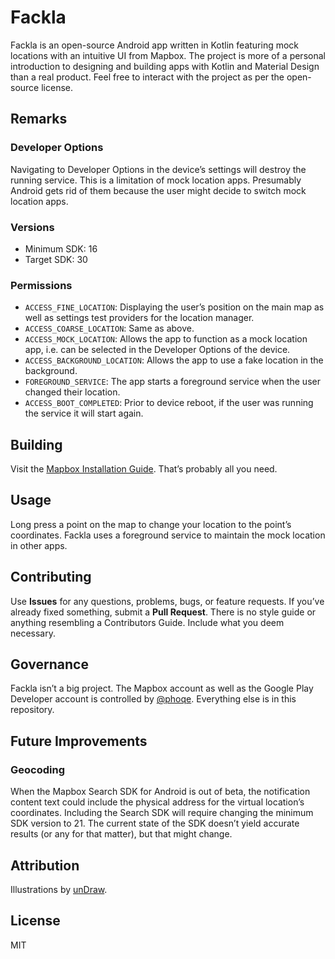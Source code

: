 # Fackla

Fackla is an open-source Android app written in Kotlin featuring mock locations with an intuitive UI from Mapbox.
The project is more of a personal introduction to designing and building apps with Kotlin and Material Design than a real product.
Feel free to interact with the project as per the open-source license.

## Remarks

### Developer Options

Navigating to Developer Options in the device’s settings will destroy the running service. This is a limitation of mock location apps. Presumably Android gets rid of them because the user might decide to switch mock location apps.

### Versions

- Minimum SDK: 16
- Target SDK: 30

### Permissions

- `ACCESS_FINE_LOCATION`: Displaying the user’s position on the main map as well as settings test providers for the location manager. 
- `ACCESS_COARSE_LOCATION`: Same as above.
- `ACCESS_MOCK_LOCATION`: Allows the app to function as a mock location app, i.e. can be selected in the Developer Options of the device.
- `ACCESS_BACKGROUND_LOCATION`: Allows the app to use a fake location in the background. 
- `FOREGROUND_SERVICE`: The app starts a foreground service when the user changed their location.
- `ACCESS_BOOT_COMPLETED`: Prior to device reboot, if the user was running the service it will start again. 

## Building

Visit the [Mapbox Installation Guide](https://docs.mapbox.com/android/maps/guides/install). That’s probably all you need.

## Usage

Long press a point on the map to change your location to the point’s coordinates. Fackla uses a foreground service to maintain the mock location in other apps.

## Contributing

Use **Issues** for any questions, problems, bugs, or feature requests. If you’ve already fixed something, submit a **Pull Request**. There is no style guide or anything resembling a Contributors Guide. Include what you deem necessary.

## Governance

Fackla isn’t a big project. The Mapbox account as well as the Google Play Developer account is controlled by [@phoqe](https://github.com/phoqe). Everything else is in this repository.

## Future Improvements

### Geocoding

When the Mapbox Search SDK for Android is out of beta, the notification content text could include the physical address for the virtual location’s coordinates.
Including the Search SDK will require changing the minimum SDK version to 21. The current state of the SDK doesn’t yield accurate results (or any for that matter), but that might change.

## Attribution

Illustrations by [unDraw](https://undraw.co).

## License

MIT
